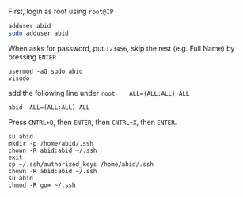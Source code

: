 First, login as root using `root@IP`

```bash
adduser abid
sudo adduser abid
```
When asks for password, put `123456`, skip the rest (e.g. Full Name) by pressing `ENTER`
```
usermod -aG sudo abid
visudo
```

add the following line under `root    ALL=(ALL:ALL) ALL`
```
abid  ALL=(ALL:ALL) ALL
```

Press `CNTRL+O`, then `ENTER`, then `CNTRL+X`, then `ENTER`.

```
su abid
mkdir -p /home/abid/.ssh
chown -R abid:abid ~/.ssh
exit
cp ~/.ssh/authorized_keys /home/abid/.ssh
chown -R abid:abid ~/.ssh
su abid
chmod -R go= ~/.ssh
```
